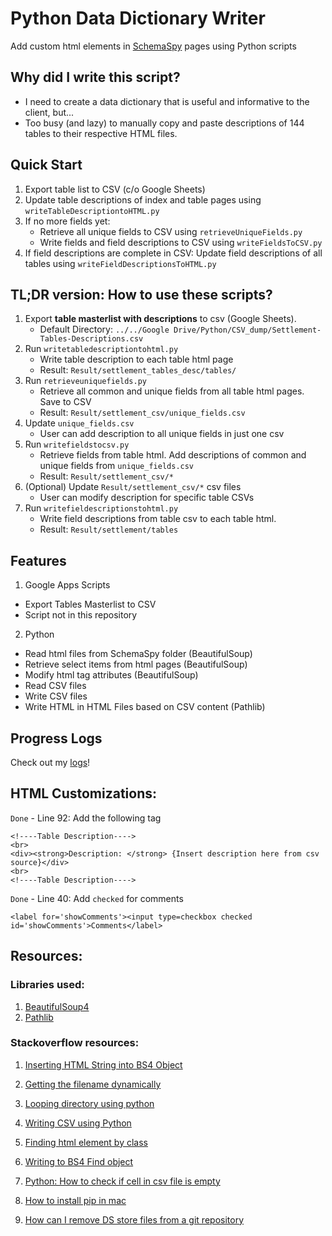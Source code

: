 # Python Data Dictionary Writer
Add custom html elements in [SchemaSpy](http://schemaspy.sourceforge.net/) pages using Python scripts


## Why did I write this script?
* I need to create a data dictionary that is useful and informative to the client, but...
* Too busy (and lazy) to manually copy and paste descriptions of 144 tables to their respective HTML files.

## Quick Start

1. Export table list to CSV (c/o Google Sheets)
2. Update table descriptions of index and table pages using `writeTableDescriptiontoHTML.py`
3. If no more fields yet: 
   * Retrieve all unique fields to CSV using `retrieveUniqueFields.py`
   * Write fields and field descriptions to CSV using `writeFieldsToCSV.py`
4. If field descriptions are complete in CSV: Update field descriptions of all tables using `writeFieldDescriptionsToHTML.py`

## TL;DR version: How to use these scripts?

1. Export **table masterlist with descriptions** to csv (Google Sheets). 
	* Default Directory: `../../Google Drive/Python/CSV_dump/Settlement-Tables-Descriptions.csv`
2. Run `writetabledescriptiontohtml.py` 
	* Write table description to each table html page
	* Result: `Result/settlement_tables_desc/tables/`
3. Run `retrieveuniquefields.py`
	* Retrieve all common and unique fields from all table html pages. Save to CSV
	* Result: `Result/settlement_csv/unique_fields.csv`
3. Update `unique_fields.csv`
	* User can add description to all unique fields in just one csv
4. Run `writefieldstocsv.py` 
    * Retrieve fields from table html. Add descriptions of common and unique fields from `unique_fields.csv`
    * Result: `Result/settlement_csv/*`
4. (Optional) Update `Result/settlement_csv/*`  csv files
	* User can modify description for specific table CSVs
5. Run `writefieldescriptionstohtml.py`
	* Write field descriptions from table csv to each table html.
	* Result: `Result/settlement/tables`


## Features


1. Google Apps Scripts
- Export Tables Masterlist to CSV
- Script not in this repository

2. Python 
- Read html files from SchemaSpy folder (BeautifulSoup)
- Retrieve select items from html pages (BeautifulSoup)
- Modify html tag attributes (BeautifulSoup)
- Read CSV files 
- Write CSV files
- Write HTML in HTML Files based on CSV content (Pathlib)


## Progress Logs


Check out my [logs](https://github.com/eyana-m/python-data-dictionary-writer/blob/master/Logs.md)!


## HTML Customizations:

`Done` - Line 92: Add the following tag

```
<!----Table Description---->
<br>
<div><strong>Description: </strong> {Insert description here from csv source}</div>
<br>
<!----Table Description---->
```

`Done` - Line 40: Add `checked` for comments

```
<label for='showComments'><input type=checkbox checked id='showComments'>Comments</label>
```

## Resources:

### Libraries used:

1. [BeautifulSoup4](https://www.crummy.com/software/BeautifulSoup/)
2. [Pathlib](https://docs.python.org/3/library/pathlib.html)

### Stackoverflow resources:

1. [Inserting HTML String into BS4 Object](https://stackoverflow.com/questions/31229981/insert-html-string-into-beautifulsoup-object)

2. [Getting the filename dynamically](https://stackoverflow.com/questions/678236/how-to-get-the-filename-without-the-extension-from-a-path-in-python)

3. [Looping directory using python]( https://stackoverflow.com/questions/10377998/how-can-i-iterate-over-files-in-a-given-directory)

4. [Writing CSV using Python](https://stackoverflow.com/questions/14037540/writing-a-python-list-of-lists-to-a-csv-file)

5. [Finding html element by class](https://stackoverflow.com/questions/5041008/how-to-find-elements-by-class)

6. [Writing to BS4 Find object](https://stackoverflow.com/questions/17610438/beautifulsoup-insert-text-var-into-every-given-td-class)

7. [Python: How to check if cell in csv file is empty](https://stackoverflow.com/questions/34192705/python-how-to-check-if-cell-in-csv-file-is-empty)

8. [How to install pip in mac](https://stackoverflow.com/questions/17271319/how-do-i-install-pip-on-macos-or-os-x)

9. [How can I remove DS store files from a git repository](https://stackoverflow.com/questions/107701/how-can-i-remove-ds-store-files-from-a-git-repository)
